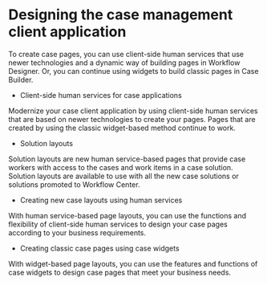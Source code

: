 # Designing the case management client application

To create case pages, you can use client-side human services that use newer technologies and a
dynamic way of building pages in Workflow Designer. Or, you can continue using widgets to build
classic pages in Case Builder.

- Client-side human services for case applications

Modernize your case client application by using client-side human services that are based on newer technologies to create your pages. Pages that are created by using the classic widget-based method continue to work.
- Solution layouts

Solution layouts are new human service-based pages that provide case workers with access to the cases and work items in a case solution. Solution layouts are available to use with all the new case solutions or solutions promoted to Workflow Center.
- Creating new case layouts using human services

With human service-based page layouts, you can use the functions and flexibility of client-side human services to design your case pages according to your business requirements.
- Creating classic case pages using case widgets

With widget-based page layouts, you can use the features and functions of case widgets to design case pages that meet your business needs.